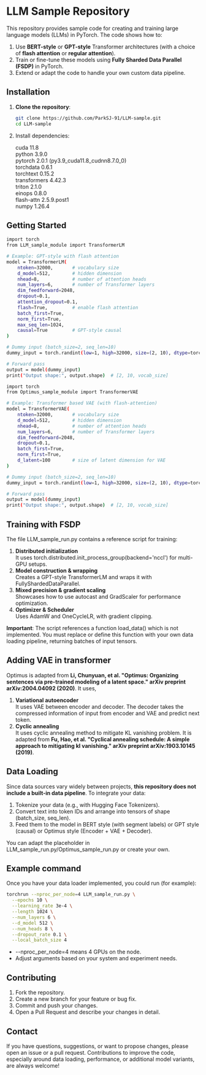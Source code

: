 # LLM Sample Repository

This repository provides sample code for creating and training large language models (LLMs) in PyTorch. The code shows how to:

1. Use **BERT-style** or **GPT-style** Transformer architectures (with a choice of **flash attention** or **regular attention**).
2. Train or fine-tune these models using **Fully Sharded Data Parallel (FSDP)** in PyTorch.
3. Extend or adapt the code to handle your own custom data pipeline.

## Installation

1. **Clone the repository**:
   ```bash
   git clone https://github.com/ParkSJ-91/LLM-sample.git
   cd LLM-sample
2. Install dependencies:
   
   cuda                         11.8\
   python                       3.9.0\
   pytorch                      2.0.1 (py3.9_cuda11.8_cudnn8.7.0_0)\
   torchdata                    0.6.1\
   torchtext                    0.15.2\
   transformers                 4.42.3\
   triton                       2.1.0\
   einops                       0.8.0\
   flash-attn                   2.5.9.post1\
   numpy                        1.26.4

## Getting Started
```bash
import torch
from LLM_sample_module import TransformerLM

# Example: GPT-style with flash attention
model = TransformerLM(
    ntoken=32000,       # vocabulary size
    d_model=512,        # hidden dimension
    nhead=8,            # number of attention heads
    num_layers=6,       # number of Transformer layers
    dim_feedforward=2048,
    dropout=0.1,
    attention_dropout=0.1,
    flash=True,         # enable flash attention
    batch_first=True,
    norm_first=True,
    max_seq_len=1024,
    causal=True         # GPT-style causal
)

# Dummy input (batch_size=2, seq_len=10)
dummy_input = torch.randint(low=1, high=32000, size=(2, 10), dtype=torch.long)

# Forward pass
output = model(dummy_input)
print("Output shape:", output.shape)  # [2, 10, vocab_size]
```
```bash
import torch
from Optimus_sample_module import TransformerVAE

# Example: Transformer based VAE (with flash-attention)
model = TransformerVAE(
    ntoken=32000,       # vocabulary size
    d_model=512,        # hidden dimension
    nhead=8,            # number of attention heads
    num_layers=6,       # number of Transformer layers
    dim_feedforward=2048,
    dropout=0.1,
    batch_first=True,
    norm_first=True,
    d_latent=100        # size of latent dimension for VAE
)

# Dummy input (batch_size=2, seq_len=10)
dummy_input = torch.randint(low=1, high=32000, size=(2, 10), dtype=torch.long)

# Forward pass
output = model(dummy_input)
print("Output shape:", output.shape)  # [2, 10, vocab_size]
```
## Training with FSDP
The file LLM_sample_run.py contains a reference script for training:
1. **Distributed initialization**\
   It uses torch.distributed.init_process_group(backend='nccl') for multi-GPU setups.
2. **Model construction & wrapping**\
   Creates a GPT-style TransformerLM and wraps it with FullyShardedDataParallel.
3. **Mixed precision & gradient scaling**\
   Showcases how to use autocast and GradScaler for performance optimization.
4. **Optimizer & Scheduler**\
   Uses AdamW and OneCycleLR, with gradient clipping.
   
**Important**: The script references a function load_data() which is not implemented. You must replace or define this function with your own data loading pipeline, returning batches of input tensors.

## Adding VAE in transformer
Optimus is adapted from **Li, Chunyuan, et al. "Optimus: Organizing sentences via pre-trained modeling of a latent space." arXiv preprint arXiv:2004.04092 (2020)**.
It uses,
1. **Variational autoencoder**\
   It uses VAE between encoder and decoder. The decoder takes the compressed information of input from encoder and VAE and predict next token. 
2. **Cyclic annealing**\
   It uses cyclic annealing method to mitigate KL vanishing problem.
   It is adapted from **Fu, Hao, et al. "Cyclical annealing schedule: A simple approach to mitigating kl vanishing." arXiv preprint arXiv:1903.10145 (2019)**.

## Data Loading
Since data sources vary widely between projects, **this repository does not include a built-in data pipeline**. To integrate your data:

1. Tokenize your data (e.g., with Hugging Face Tokenizers).
2. Convert text into token IDs and arrange into tensors of shape (batch_size, seq_len).
3. Feed them to the model in BERT style (with segment labels) or GPT style (causal) or Optimus style (Encoder + VAE + Decoder).

You can adapt the placeholder in LLM_sample_run.py/Optimus_sample_run.py or create your own.

## Example command
Once you have your data loader implemented, you could run (for example):
```bash
torchrun --nproc_per_node=4 LLM_sample_run.py \
  --epochs 10 \
  --learning_rate 3e-4 \
  --length 1024 \
  --num_layers 6 \
  --d_model 512 \
  --num_heads 8 \
  --dropout_rate 0.1 \
  --local_batch_size 4
```
- --nproc_per_node=4 means 4 GPUs on the node.
- Adjust arguments based on your system and experiment needs.

## Contributing
1. Fork the repository.
2. Create a new branch for your feature or bug fix.
3. Commit and push your changes.
4. Open a Pull Request and describe your changes in detail.

## Contact
If you have questions, suggestions, or want to propose changes, please open an issue or a pull request. Contributions to improve the code, especially around data loading, performance, or additional model variants, are always welcome!
